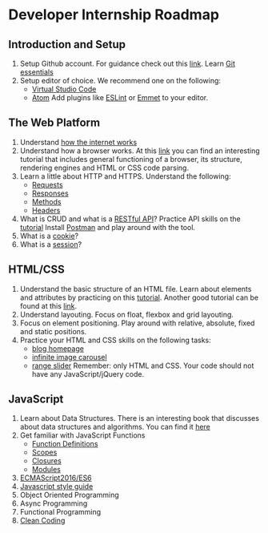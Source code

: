 # Developer Internship Roadmap


## Introduction and Setup
1. Setup Github account.
  For guidance check out this [link](https://help.github.com/articles/set-up-git/).
  Learn [Git essentials](https://www.lynda.com/Git-tutorials/Git-Essential-Training/100222-2.html)
2. Setup editor of choice.
  We recommend one on the following:
    * [Virtual Studio Code](https://code.visualstudio.com/)
    * [Atom](https://atom.io/)
  Add plugins like [ESLint](https://eslint.org/) or [Emmet](https://emmet.io/) to your editor.


## The Web Platform
1. Understand [how the internet works](https://ed.ted.com/on/tdUFCocK)
2. Understand how a browser works.
  At this [link](https://www.html5rocks.com/en/tutorials/internals/howbrowserswork/) you can find an interesting tutorial that includes general functioning of a browser, its structure, rendering engines and HTML or CSS code parsing.
3. Learn a little about HTTP and HTTPS. Understand the following:
    * [Requests](https://developer.mozilla.org/en-US/docs/Web/HTTP/Methods)
    * [Responses](https://developer.mozilla.org/en-US/docs/Web/HTTP/Status)
    * [Methods](https://www.tutorialspoint.com/http/http_methods.htm)
    * [Headers](https://developer.mozilla.org/en-US/docs/Web/HTTP/Headers)
4. What is CRUD and what is a [RESTful API](http://www.restapitutorial.com/lessons/httpmethods.html)?
  Practice API skills on the [tutorial](https://www.lynda.com/Flask-tutorials/CRUD-REST-basics/521200/533063-4.html)
  Install [Postman](https://www.getpostman.com/postman) and play around with the tool.
6. What is a [cookie](https://developer.mozilla.org/en-US/docs/Web/HTTP/Cookies)?
7. What is a [session](https://developer.mozilla.org/en-US/docs/Web/HTTP/Session)?


## HTML/CSS
1. Understand the basic structure of an HTML file.
  Learn about elements and attributes by practicing on this [tutorial](https://www.lynda.com/HTML-tutorials/HTML-Essential-Training/170427-2.html). Another good tutorial can be found at this [link](https://internetingishard.com/html-and-css/).
2. Understand layouting. Focus on float, flexbox and grid layouting.
3. Focus on element positioning. Play around with relative, absolute, fixed and static positions.
4. Practice your HTML and CSS skills on the following tasks:
    * [blog homepage](https://drive.google.com/file/d/0BzeWN3ftbKueZlh2LTRWNE9Dc2c/view)
    * [infinite image carousel](https://amazingcarousel.com/examples/jquery-image-carousel-slider-id13/)
    * [range slider](http://rangeslider.js.org/)
Remember: only HTML and CSS. Your code should not have any JavaScript/jQuery code.


## JavaScript
1. Learn about Data Structures.
There is an interesting book that discusses about data structures and algorithms. You can find it [here](https://github.com/wikisoft/collection)
2. Get familiar with JavaScript Functions
    * [Function Definitions](http://eloquentjavascript.net/03_functions.html)
    * [Scopes](https://scotch.io/tutorials/understanding-scope-in-javascript)
    * [Closures](https://developer.mozilla.org/en-US/docs/Web/JavaScript/Closures)
    * [Modules](https://toddmotto.com/mastering-the-module-pattern/)
3. [ECMAScript2016/ES6](http://es6-features.org/#Constants)
4. [Javascript style guide](https://github.com/airbnb/javascript)
5. Object Oriented Programming
6. Async Programming
7. Functional Programming
8. [Clean Coding](https://cleancoders.com/)
